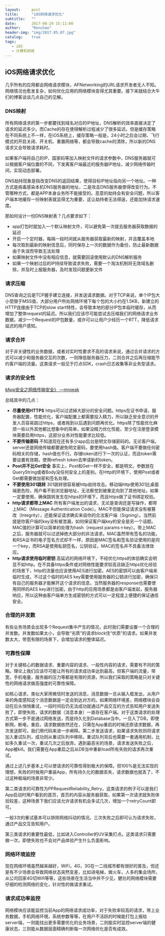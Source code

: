 ```yaml
---
layout:     post
title:      "iOS网络请求优化"
subtitle:   ""
date:       2017-08-29 15:11:00
author:     "Renchao"
header-img: "img/2017.05.07.jpg"
catalog:    true
tags: 
   - iOS
   - 计算机网络
---
```


## iOS网络请求优化

几乎所有的应用都会网络请求模块，AFNetworking的URL请求开发者无人不知。网络情况也愈发复杂，如何优化应用的网络模块变得尤其重要。接下来就结合大牛们的博客谈谈几点自己的见解。

### DNS映射

所有网络请求的第一步都要找到域名对应的IP地址，DNS解析的效率直接决定了请求的延迟多少。而Cache的存在使得解析过程减少了很多延迟。但是缓存策略在不同系统上不一样，在iOS系统上，缓存策略一般是，24小时之后会过期、飞行模式的开启关闭、开关机、重置网络等，都会导致cache的清除，所以新的DNS请求又会导致请求耗时。

如果客户端将自己的IP、国家码等加入映射文件的请求参数中，DNS服务器就可以根据客户端位置的不同，下发离客户端最近的服务器IP地址，减少网络传输时间，实现动态部署。

DNS劫持现象是指改变DNS的返回结果，使得目标IP地址指向另一个地址。一种方式是病毒感染本机DNS服务器的地址，二是攻击DNS服务器使得改变行为。不管哪种方式，都是APP本身业务所不能接受的。恶意的劫持会有安全问题，所以客户端本地缓存一份映射表就显得尤为重要，这让劫持者无法得逞，还能加快请求速度。

那如何设计一份DNS映射表？几点要求如下：

- app打包时就加入一个默认映射文件，可以避免第一次就去服务器获取数据的延迟
- 开启一个定时器，每隔一段时间就从服务器获取最新的映射，并且覆盖本地
- 每次取到最新的映射信息后，同时保存上一次的数据作为备份，防止最新数据由于失误而导致无法处理
- 如果映射文件中没有相应信息，就需要回滚使用默认的DNS解析服务
- 如果一个映射过后的IP持续导致请求失败，需要一个淘汰机制将无效域名删除，并及时上报服务器，及时发现问题更新文件

### 请求压缩

DNS查询之后是TCP握手建立连接，并发送请求数据。对于TCP来说，单个IP包大小受限于MSS值，大部分用户所处网络环境下每个包的大小约在1.5KB，新建立的HTTP连接由于TCP的slow start特性，会导致本地的部分IP包本临时缓存，从而增加了整体request的延迟。所以我们应该尽可能尝试去压缩我们的网络请求业务数据，减少一个Request的IP包数量，或许可以让用户少经历一个RTT，降低请求延迟的用户感知。

### 请求合并

对于非关键性的业务数据，或者对实时性要求不高的请求来说，通过合并请求的方式可以减少和服务器交互的次数，一则降低服务器压力，二则合并之后再压缩能节约客户端的流量。这类请求一般见于打点SDK，crash日志收集等非业务型请求。

### 请求的安全性

[《App安全之网络传输安全》    —mrpeak](http://mrpeak.cn/blog/encrypt/)

总结其中的几点：

- **尽量使用HTTPS**   https可以过滤掉大部分的安全问题。https在证书申请，服务器配置，性能优化，客户端配置上都需要投入精力，所以缺乏安全意识的开发人员容易跳过https，或者拖到以后遇到问题再优化。https除了性能优化麻烦一些以外其他都比想象中的简单，如果没精力优化性能，至少在注册登录模块需要启用https，这部分业务对性能要求比较低。
- **不要传输密码**    不知道现在还有多少app后台是明文存储密码的。无论客户端，server还是网络传输都要避免明文密码，要使用hash值。客户端不要做任何密码相关的存储，hash值也不行。存储token进行下一次的认证，而且token需要设置有效期，使用refresh token去申请新的token。
- **Post并不比Get安全**   事实上，Post和Get一样不安全，都是明文。参数放在QueryString或者Body没任何安全上的差别。在Http的环境下，使用Post或者Get都需要做加密和签名处理。
- **不要使用301跳转**   301跳转很容易被http劫持攻击。移动端http使用301比桌面端更危险，用户看不到浏览器地址，无法察觉到被重定向到了其他地址。如果一定要使用，确保跳转发生在https的环境下，而且https做了证书绑定校验。
- **http请求都带上MAC**   所有客户端发出的请求，无论是查询还是写操作，都带上MAC（Message Authentication Code）。MAC不但能保证请求没有被篡改（Integrity），还能保证请求确实来自你的合法客户端（Signing）。当然前提是你客户端的key没有被泄漏，如何保证客户端key的安全是另一个话题。MAC值的计算可以简单的处理为hash（request params＋key）。带上MAC之后，服务器就可以过滤掉绝大部分的非法请求。MAC虽然带有签名的功能，和RSA证书的电子签名方式却不一样，原因是MAC签名和签名验证使用的是同一个key，而RSA是使用私钥签名，公钥验证，MAC的签名并不具备法律效应。
- **http请求使用临时密钥**   高延迟的网络环境下，不经优化https的体验确实会明显不如http。在不具备https条件或对网络性能要求较高且缺乏https优化经验的场景下，http的流量也应该使用AES进行加密。AES的密钥可以由客户端来临时生成，不过这个临时的AES key需要使用服务器的公钥进行加密，确保只有自己的服务器才能解开这个请求的信息，当然服务器的response也需要使用同样的AES key进行加密。由于http的应用场景都是由客户端发起，服务器响应，所以这种由客户端单方生成密钥的方式可以一定程度上便捷的保证通信安全。

### 合理的并发数

有些业务场景会出现多个Request集中产生的情况，此时我们需要设置一个合理的并发数。并发数如果太小，会导致“劣质”的请求block住“优质”的请求。如果并发数太大，带宽有限的场景下，会增加请求的整体延迟。

### 可靠性保障

对于关键核心的数据请求、重要内容的请求、一般性内容的请求，需要有不同的策略。理论上我们应该尽可能让所有的请求成功率达到最高，但客户端的流量，带宽，手机电量，服务器的压力等都是有限的资源，所以我们采取的策略是只对关键性的网络请求做高强度的可靠性保障。

如核心请求，类似大家用微信时发送的消息，消息数据一旦从输入框发出，从用户来的角度感知这个消息数据是一定会到达对方的。如果网络环境差，网络模块会自动在后头悄悄重试，一段时间后仍无法成功就通过产品交互的方式告知用户发送失败了，即使失败，请求的数据（消息本身）一直存在客户端。对于这类请求的处理方式第一步不是通过网络发送，而是持久化到Database当中。一旦入了DB，即使断网，断电，重启，请求数据依然还在，只需在App重启的时候还原请求数据，再次发送即可。我们用代码来进一步阐释。第二步发送请求，如果请求失败则将请求加入重试队列，成功则从重试队列中移除。重试队列背后也需要一套通用机制，比如多久重试一次，重试几次之后放弃。遇到最恶劣的场景，请求发送失败之后，App被kill。我们需要在App重启之后从DB当中重新load所有失败的请求再次重试。

通过上述几步基本上可以使请求的可靠性得到极大的保障。但100%是无法实现的理想，失败的时候用户重装App，所有持久化的数据丢失，请求数据也就丢了，不过这种极端的场景非常少。

第二类请求的可靠性为PPRequestReliability_Retry，这类请求的例子可以是我们App启动时用户看到的首页，首页的内容从服务器获取，如果第一次请求就失败体验较差，这种场景下我们应该允许请求有机会多试几次，增加一个retryCount即可。

一般3次的重试基本可以排除网络抖动的情况。三次失败之后即可认为请求失败，通过产品交互告知用户。

第三类请求的重要性最低，比如进入Controller的UV采集打点。这类请求只需要做一次，即使失败也不会对产品体验产生什么负面影响。

### 网络环境监控

现在网络环境虽然越来越好，WiFi，4G，3G在一二线城市都有很好的普及，但还是有不少场景会导致网络状态突然变差，比如进电梯，做火车，人多的集会场所，从公司回家4G切Wifi等等，这些场景在生活当中并不少见，健壮的网络模块需要仔细的检测网络的变化，针对性的做请求重试。

### 请求成功率监控

网络模块应该能监控当前App的网络请求成功率，对于失败率较高的请求，带上业务数据，手机网络环境，系统参数等等，在用户不活跃的时候能打包上报给server端，一则能找出更多需要优化的业务场景，二则能实时监控server端的健康状态，三则能从数据层面精确判断每一次网络优化是否有成效。